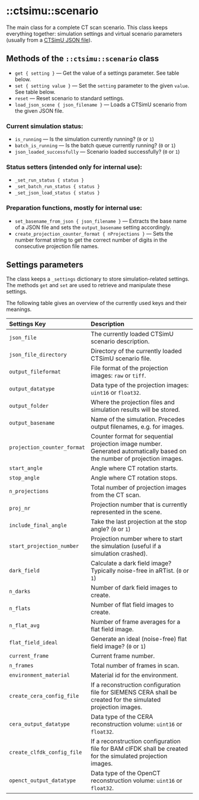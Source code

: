 # ::ctsimu::scenario
The main class for a complete CT scan scenario. This class keeps everything together: simulation settings and virtual scenario parameters (usually from a [CTSimU JSON file](https://bamresearch.github.io/ctsimu-scenarios)).

## Methods of the `::ctsimu::scenario` class

* `get { setting }` — Get the value of a settings parameter. See table below.
* `set { setting value }` — Set the `setting` parameter to the given `value`. See table below.
* `reset` — Reset scenario to standard settings.
* `load_json_scene { json_filename }` — Loads a CTSimU scenario from the given JSON file.

### Current simulation status:

* `is_running` — Is the simulation currently running? (`0` or `1`)
* `batch_is_running` — Is the batch queue currently running? (`0` or `1`)
* `json_loaded_successfully` — Scenario loaded successfully? (`0` or `1`)

### Status setters (intended only for internal use):

* `_set_run_status { status }`
* `_set_batch_run_status { status }`
* `_set_json_load_status { status }`

### Preparation functions, mostly for internal use:

* `set_basename_from_json { json_filename }` — Extracts the base name of a JSON file and sets the `output_basename` setting accordingly.
* `create_projection_counter_format { nProjections }` — Sets the number format string to get the correct number of digits in the consecutive projection file names.

## Settings parameters

The class keeps a `_settings` dictionary to store simulation-related settings. The methods `get` and `set` are used to retrieve and manipulate these settings.

The following table gives an overview of the currently used keys and their meanings.

| Settings Key                | Description                                                         |
| :-------------------------- | :------------------------------------------------------------------ |
| `json_file`                 | The currently loaded CTSimU scenario description.                   |
| `json_file_directory`       | Directory of the currently loaded CTSimU scenario file.             |
| `output_fileformat`         | File format of the projection images: `raw` or `tiff`.              |
| `output_datatype`           | Data type of the projection images: `uint16` or `float32`.          |
| `output_folder`             | Where the projection files and simulation results will be stored.   |
| `output_basename`           | Name of the simulation. Precedes output filenames, e.g. for images. |
| `projection_counter_format` | Counter format for sequential projection image number. Generated automatically based on the number of projection images. |
| `start_angle`               | Angle where CT rotation starts.                                     |
| `stop_angle`                | Angle where CT rotation stops.                                      |
| `n_projections`             | Total number of projection images from the CT scan.                 |
| `proj_nr`                   | Projection number that is currently represented in the scene.       |
| `include_final_angle`       | Take the last projection at the stop angle? (`0` or `1`)            |
| `start_projection_number`   | Projection number where to start the simulation (useful if a simulation crashed). |
| `dark_field`                | Calculate a dark field image? Typically noise-free in aRTist. (`0` or `1`) |
| `n_darks`                   | Number of dark field images to create.                              |
| `n_flats`                   | Number of flat field images to create.                              |
| `n_flat_avg`                | Number of frame averages for a flat field image.                    |
| `flat_field_ideal`          | Generate an ideal (noise-free) flat field image? (`0` or `1`)       |
| `current_frame`             | Current frame number.                                               |
| `n_frames`                  | Total number of frames in scan.                                     |
| `environment_material`      | Material id for the environment.                                    |
| `create_cera_config_file`   | If a reconstruction configuration file for SIEMENS CERA shall be created for the simulated projection images. |
| `cera_output_datatype`      | Data type of the CERA reconstruction volume: `uint16` or `float32`. |
| `create_clfdk_config_file`  | If a reconstruction configuration file for BAM clFDK shall be created for the simulated projection images. |
| `openct_output_datatype`    | Data type of the OpenCT reconstruction volume: `uint16` or `float32`. |